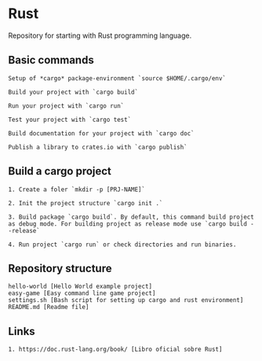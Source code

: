 # Rust


Repository for starting with Rust programming language.

## Basic commands

	Setup of *cargo* package-environment `source $HOME/.cargo/env`

    Build your project with `cargo build`

    Run your project with `cargo run`

    Test your project with `cargo test`

    Build documentation for your project with `cargo doc`

    Publish a library to crates.io with `cargo publish`

## Build a cargo project

	1. Create a foler `mkdir -p [PRJ-NAME]`

	2. Init the project structure `cargo init .` 

	3. Build package `cargo build`. By default, this command build project as debug mode. For building project as release mode use `cargo build --release`

	4. Run project `cargo run` or check directories and run binaries.

## Repository structure

	hello-world [Hello World example project]
	easy-game [Easy command line game project]
	settings.sh [Bash script for setting up cargo and rust environment]
	README.md [Readme file]



## Links 

	1. https://doc.rust-lang.org/book/ [Libro oficial sobre Rust]
